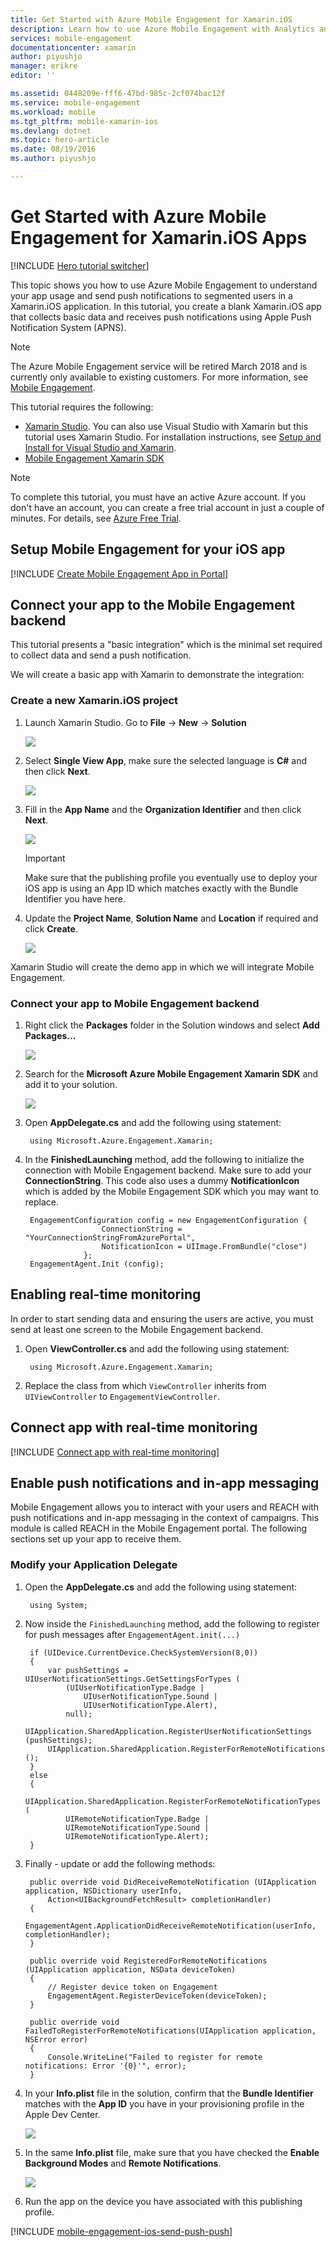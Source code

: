 ```yaml
---
title: Get Started with Azure Mobile Engagement for Xamarin.iOS
description: Learn how to use Azure Mobile Engagement with Analytics and Push Notifications for Xamarin.iOS Apps.
services: mobile-engagement
documentationcenter: xamarin
author: piyushjo
manager: erikre
editor: ''

ms.assetid: 0448209e-fff6-47bd-985c-2cf074bac12f
ms.service: mobile-engagement
ms.workload: mobile
ms.tgt_pltfrm: mobile-xamarin-ios
ms.devlang: dotnet
ms.topic: hero-article
ms.date: 08/19/2016
ms.author: piyushjo

---
```

# Get Started with Azure Mobile Engagement for Xamarin.iOS Apps
[!INCLUDE [Hero tutorial switcher](../../includes/mobile-engagement-hero-tutorial-switcher.md)]

This topic shows you how to use Azure Mobile Engagement to understand your app usage and send push notifications to segmented users in a Xamarin.iOS application.
In this tutorial, you create a blank Xamarin.iOS app that collects basic data and receives push notifications using Apple Push Notification System (APNS).

> [!NOTE]
> The Azure Mobile Engagement service will be retired March 2018 and is currently only available to existing customers. For more information, see [Mobile Engagement](https://azure.microsoft.com/services/mobile-engagement/).

This tutorial requires the following:

* [Xamarin Studio](http://xamarin.com/studio). You can also use Visual Studio with Xamarin but this tutorial uses Xamarin Studio. For installation instructions, see [Setup and Install for Visual Studio and Xamarin](https://msdn.microsoft.com/library/mt613162.aspx). 
* [Mobile Engagement Xamarin SDK](https://www.nuget.org/packages/Microsoft.Azure.Engagement.Xamarin/)

> [!NOTE]
> To complete this tutorial, you must have an active Azure account. If you don't have an account, you can create a free trial account in just a couple of minutes. For details, see [Azure Free Trial](https://azure.microsoft.com/pricing/free-trial/?WT.mc_id=A0E0E5C02&amp;returnurl=http%3A%2F%2Fazure.microsoft.com%2Fdocumentation%2Farticles%2Fmobile-engagement-xamarin-ios-get-started).
> 
> 

## <a id="setup-azme"></a>Setup Mobile Engagement for your iOS app
[!INCLUDE [Create Mobile Engagement App in Portal](../../includes/mobile-engagement-create-app-in-portal-new.md)]

## <a id="connecting-app"></a>Connect your app to the Mobile Engagement backend
This tutorial presents a "basic integration" which is the minimal set required to collect data and send a push notification.

We will create a basic app with Xamarin to demonstrate the integration:

### Create a new Xamarin.iOS project
1. Launch Xamarin Studio. Go to **File** -> **New** -> **Solution** 
   
    ![][1]
2. Select **Single View App**, make sure the selected language is **C#** and then click **Next**.
   
    ![][2]
3. Fill in the **App Name** and the **Organization Identifier** and then click **Next**. 
   
    ![][3]
   
   > [!IMPORTANT]
   > Make sure that the publishing profile you eventually use to deploy your iOS app is using an App ID which matches exactly with the Bundle Identifier you have here. 
   > 
   > 
4. Update the **Project Name**, **Solution Name** and **Location** if required and click **Create**.
   
    ![][4]

Xamarin Studio will create the demo app in which we will integrate Mobile Engagement. 

### Connect your app to Mobile Engagement backend
1. Right click the **Packages** folder in the Solution windows and select **Add Packages...**
   
    ![][5]
2. Search for the **Microsoft Azure Mobile Engagement Xamarin SDK** and add it to your solution.  
   
    ![][6]
3. Open **AppDelegate.cs** and add the following using statement:
   
        using Microsoft.Azure.Engagement.Xamarin;
4. In the **FinishedLaunching** method, add the following to initialize the connection with Mobile Engagement backend. Make sure to add your **ConnectionString**. This code also uses a dummy **NotificationIcon** which is added by the Mobile Engagement SDK which you may want to replace. 
   
        EngagementConfiguration config = new EngagementConfiguration {
                        ConnectionString = "YourConnectionStringFromAzurePortal",
                        NotificationIcon = UIImage.FromBundle("close")
                    };
        EngagementAgent.Init (config);

## <a id="monitor"></a>Enabling real-time monitoring
In order to start sending data and ensuring the users are active, you must send at least one screen to the Mobile Engagement backend.

1. Open **ViewController.cs** and add the following using statement:
   
        using Microsoft.Azure.Engagement.Xamarin;
2. Replace the class from which `ViewController` inherits from `UIViewController` to `EngagementViewController`. 

## <a id="monitor"></a>Connect app with real-time monitoring
[!INCLUDE [Connect app with real-time monitoring](../../includes/mobile-engagement-connect-app-with-monitor.md)]

## <a id="integrate-push"></a>Enable push notifications and in-app messaging
Mobile Engagement allows you to interact with your users and REACH with push notifications and in-app messaging in the context of campaigns. This module is called REACH in the Mobile Engagement portal.
The following sections set up your app to receive them.

### Modify your Application Delegate
1. Open the **AppDelegate.cs** and add the following using statement:
   
        using System; 
2. Now inside the `FinishedLaunching` method, add the following to register for push messages after `EngagementAgent.init(...)`
   
        if (UIDevice.CurrentDevice.CheckSystemVersion(8,0))
        {
            var pushSettings = UIUserNotificationSettings.GetSettingsForTypes (
                (UIUserNotificationType.Badge |
                    UIUserNotificationType.Sound |
                    UIUserNotificationType.Alert),
                null);
            UIApplication.SharedApplication.RegisterUserNotificationSettings (pushSettings);
            UIApplication.SharedApplication.RegisterForRemoteNotifications ();
        }
        else
        {
            UIApplication.SharedApplication.RegisterForRemoteNotificationTypes (
                UIRemoteNotificationType.Badge |
                UIRemoteNotificationType.Sound |
                UIRemoteNotificationType.Alert);
        }
3. Finally - update or add the following methods:
   
        public override void DidReceiveRemoteNotification (UIApplication application, NSDictionary userInfo, 
            Action<UIBackgroundFetchResult> completionHandler)
        {
            EngagementAgent.ApplicationDidReceiveRemoteNotification(userInfo, completionHandler);
        }
   
        public override void RegisteredForRemoteNotifications (UIApplication application, NSData deviceToken)
        {
            // Register device token on Engagement
            EngagementAgent.RegisterDeviceToken(deviceToken);
        }
   
        public override void FailedToRegisterForRemoteNotifications(UIApplication application, NSError error)
        {
            Console.WriteLine("Failed to register for remote notifications: Error '{0}'", error);
        }
4. In your **Info.plist** file in the solution, confirm that the **Bundle Identifier** matches with the **App ID** you have in your provisioning profile in the Apple Dev Center. 
   
    ![][7]
5. In the same **Info.plist** file, make sure that you have checked the **Enable Background Modes** and **Remote Notifications**. 
   
     ![][8]
6. Run the app on the device you have associated with this publishing profile. 

[!INCLUDE [mobile-engagement-ios-send-push-push](../../includes/mobile-engagement-ios-send-push.md)]

<!-- Images. -->
[1]: ./media/mobile-engagement-xamarin-ios-get-started/new-solution.png
[2]: ./media/mobile-engagement-xamarin-ios-get-started/app-type.png
[3]: ./media/mobile-engagement-xamarin-ios-get-started/configure-project-name.png
[4]: ./media/mobile-engagement-xamarin-ios-get-started/configure-project-confirm.png
[5]: ./media/mobile-engagement-xamarin-ios-get-started/add-nuget.png
[6]: ./media/mobile-engagement-xamarin-ios-get-started/add-nuget-azme.png
[7]: ./media/mobile-engagement-xamarin-ios-get-started/info-plist-confirm-bundle.png
[8]: ./media/mobile-engagement-xamarin-ios-get-started/info-plist-configure-push.png
